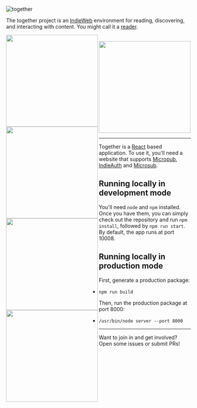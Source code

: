 ![together](together-logo.png)

The together project is an [IndieWeb](http://indieweb.org)
environment for reading, discovering, and interacting with content. You might
call it a [reader](http://indieweb.org/reader).

<div>
<a href="https://cleverdevil.io/s/WEGNzGQDyX.jpg">
  <img width="250" align="left" src="https://cleverdevil.io/s/WEGNzGQDyX.jpg">
</a>
<a href="https://cleverdevil.io/s/5wGwiSMpSA.jpg">
  <img width="250" align="left" src="https://cleverdevil.io/s/5wGwiSMpSA.jpg">
</a>
<a href="https://cleverdevil.io/s/dMFEtVZ4Mh.jpg">
  <img width="250" align="left" src="https://cleverdevil.io/s/dMFEtVZ4Mh.jpg">
</a>
<br>
<a href="https://cleverdevil.io/s/LDB4IBtNaD.jpg">
  <img width="250" align="left" src="https://cleverdevil.io/s/LDB4IBtNaD.jpg">
</a>
<a href="https://cleverdevil.io/s/kBOkpX8GM5.jpg">
  <img width="250" src="https://cleverdevil.io/s/kBOkpX8GM5.jpg">
</a>
</div>

---

Together is a [React](https://facebook.github.io/react/) based application. To
use it, you'll need a website that supports
[Micropub](https://indieweb.org/Micropub),
[IndieAuth](https://indieweb.org/IndieAuth) and
[Microsub](https://indieweb.org/Microsub).

## Running locally in development mode

You'll need `node` and `npm` installed. Once you have
them, you can simply check out the repository and run `npm install`, followed
by `npm run start`. By default, the app runs at port 10008.

## Running locally in production mode

First, generate a production package:

* `npm run build`

Then, run the production package at port 8000:

* `/usr/bin/node server --port 8000`

---

Want to join in and get involved? Open some issues or submit PRs!
